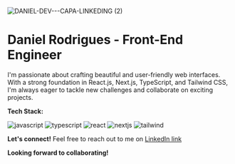[JAVASCRIPT__BADGE]: https://img.shields.io/badge/Javascript-000?style=for-the-badge&logo=javascript
[TYPESCRIPT__BADGE]: https://img.shields.io/badge/typescript-D4FAFF?style=for-the-badge&logo=typescript
[REACT__BADGE]: https://img.shields.io/badge/React-23272F?style=for-the-badge&logo=react
[NEXJS__BADGE]: https://img.shields.io/badge/nextjs-000?style=for-the-badge&logo=next.js
[TAILWIND__BADGE]: https://img.shields.io/badge/tailwindcss-0F172A?style=for-the-badge&logo=tailwindcss

![DANIEL-DEV---CAPA-LINKEDING (2)](https://github.com/danielrdsdev/danielrdsdev/assets/97995126/ea2f210f-baac-44ae-8a7c-b6144d049399)

# Daniel Rodrigues - Front-End Engineer

I'm passionate about crafting beautiful and user-friendly web interfaces. With a strong foundation in React.js, Next.js, TypeScript, and Tailwind CSS, I'm always eager to tackle new challenges and collaborate on exciting projects.

**Tech Stack:**

![javascript][JAVASCRIPT__BADGE]
![typescript][TYPESCRIPT__BADGE]
![react][REACT__BADGE]
![nextjs][NEXJS__BADGE]
![tailwind][TAILWIND__BADGE]

**Let's connect!**
Feel free to reach out to me on [LinkedIn link](https://www.linkedin.com/in/danielrdsdev/)

**Looking forward to collaborating!**
